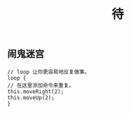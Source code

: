 ﻿---
layout: default
title: 待
---
## 闹鬼迷宫
```
// loop 让你更容易地反复做事。
loop {
// 在这里添加命令来重复。
this.moveRight(2);
this.moveUp(2);
}
```
